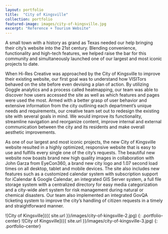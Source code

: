 ```yaml
---
layout: portfolio
title:  "City of Kingsville"
collection: portfolio
featured-image: images/city-of-kingsville.jpg
excerpt: "Reference + Tourism Website"
---
```


A small town with a history as grand as Texas needed our help bringing their city’s website into the 21st century. Blending convenience, functionality and high-tech features, we helped raise the bar for this community and simultaneously launched one of our largest and most iconic projects to date.

When Hi-Res Creative was approached by the City of Kingsville to improve their existing website, our first goal was to understand how VISITors behaved on the site before even devising a plan of action. By utilizing Goggle analytics and a process called heatmapping, our team was able to discover how users accessed the site as well as which features and pages were used the most. Armed with a better grasp of user behavior and extensive information from the city outlining each department’s unique needs and requirements, our creative team set out to redesign the existing site with several goals in mind. We would improve its functionality, streamline navigation and reorganize content, improve internal and external communication between the city and its residents and make overall aesthetic improvements.

As one of our largest and most iconic projects, the new City of Kingsville website resulted in a highly optimized, responsive website that is easy to use and fulfills every single one of the city’s requests. The beautiful new website now boasts brand new high quality images in collaboration with John Garza from EyeCon360, a brand new city logo and 1.07 second load times on all desktop, tablet and mobile devices. The site also includes new features such as a customized calendar system with subscription support for iCalendar & Google Calendar, an integrated GIS Server system, a full file storage system with a centralized directory for easy media categorization and a city-wide alert system for risk management during natural or chemical disasters. Our team also implemented an integrated GovQA ticketing system to improve the city’s handling of citizen requests in a timely and straightforward manner.

![City of Kingsville]({{ site.url }}/images/city-of-kingsville-2.jpg)
{: .portfolio-center}
![City of Kingsville]({{ site.url }}/images/city-of-kingsville-3.jpg)
{: .portfolio-center}
